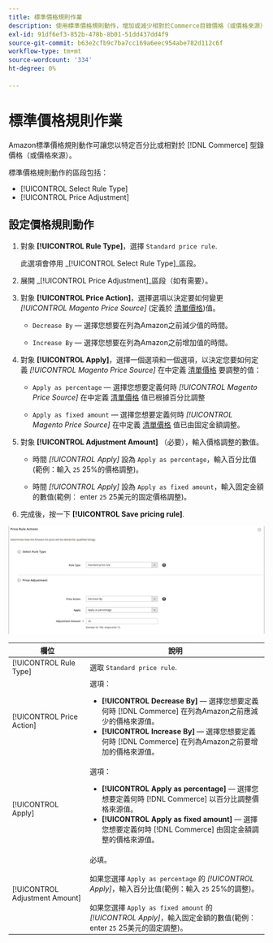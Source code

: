 ```yaml
---
title: 標準價格規則作業
description: 使用標準價格規則動作，增加或減少相對於Commerce目錄價格（或價格來源）的Amazon清單價格。
exl-id: 91df6ef3-852b-478b-8b01-51dd437dd4f9
source-git-commit: b63e2cfb9c7ba7cc169a6eec954abe782d112c6f
workflow-type: tm+mt
source-wordcount: '334'
ht-degree: 0%

---
```


# 標準價格規則作業

Amazon標準價格規則動作可讓您以特定百分比或相對於 [!DNL Commerce] 型錄價格（或價格來源）。

標準價格規則動作的區段包括：

- [!UICONTROL Select Rule Type]
- [!UICONTROL Price Adjustment]

## 設定價格規則動作

1. 對象 **[!UICONTROL Rule Type]**，選擇 `Standard price rule`.

   此選項會停用 _[!UICONTROL Select Rule Type]_區段。

1. 展開 _[!UICONTROL Price Adjustment]_區段（如有需要）。

1. 對象 **[!UICONTROL Price Action]**，選擇選項以決定要如何變更 *[!UICONTROL Magento Price Source]* (定義於 [清單價格](./listing-price.md))值。

   - `Decrease By`  — 選擇您想要在列為Amazon之前減少值的時間。

   - `Increase By`  — 選擇您想要在列為Amazon之前增加值的時間。

1. 對象 **[!UICONTROL Apply]**，選擇一個選項和一個選項，以決定您要如何定義 *[!UICONTROL Magento Price Source]* 在中定義 [清單價格](./listing-price.md) 要調整的值：

   - `Apply as percentage`  — 選擇您想要定義何時 *[!UICONTROL Magento Price Source]* 在中定義 [清單價格](./listing-price.md) 值已根據百分比調整

   - `Apply as fixed amount`  — 選擇您想要定義何時 *[!UICONTROL Magento Price Source]* 在中定義 [清單價格](./listing-price.md) 值已由固定金額調整。

1. 對象 **[!UICONTROL Adjustment Amount]** （必要），輸入價格調整的數值。

   - 時間 *[!UICONTROL Apply]* 設為 `Apply as percentage`，輸入百分比值(範例：輸入 `25` 25%的價格調整)。

   - 時間 *[!UICONTROL Apply]* 設為 `Apply as fixed amount`，輸入固定金額的數值(範例： enter `25` 25美元的固定價格調整)。

1. 完成後，按一下 **[!UICONTROL Save pricing rule]**.

![標準價格規則](assets/ob-price-rule-action-standard-example.png)

| 欄位 | 說明 |
|---|---|
| [!UICONTROL Rule Type] | 選取 `Standard price rule`. |
| [!UICONTROL Price Action] | 選項：<ul><li>**[!UICONTROL Decrease By]**  — 選擇您想要定義何時 [!DNL Commerce] 在列為Amazon之前應減少的價格來源值。</li><li>**[!UICONTROL Increase By]**  — 選擇您想要定義何時 [!DNL Commerce] 在列為Amazon之前要增加的價格來源值。</li></ul> |
| [!UICONTROL Apply] | 選項：<ul><li>**[!UICONTROL Apply as percentage]**  — 選擇您想要定義何時 [!DNL Commerce] 以百分比調整價格來源值。</li><li>**[!UICONTROL Apply as fixed amount]**  — 選擇您想要定義何時 [!DNL Commerce] 由固定金額調整的價格來源值。</li></ul> |
| [!UICONTROL Adjustment Amount] | 必填。<br><br>如果您選擇 `Apply as percentage` 的 *[!UICONTROL Apply]*，輸入百分比值(範例：輸入 `25` 25%的調整)。<br><br>如果您選擇 `Apply as fixed amount` 的 *[!UICONTROL Apply]*，輸入固定金額的數值(範例： enter `25` 25美元的固定調整)。 |

